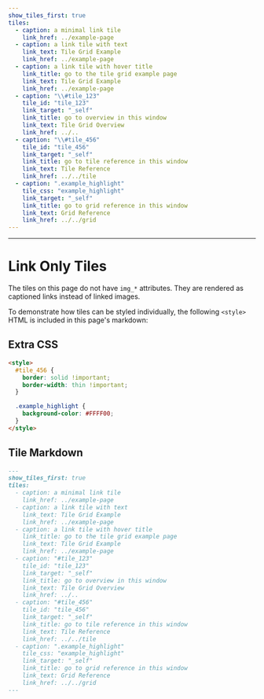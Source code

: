 ```yaml
---
show_tiles_first: true
tiles:
  - caption: a minimal link tile
    link_href: ../example-page
  - caption: a link tile with text
    link_text: Tile Grid Example
    link_href: ../example-page
  - caption: a link tile with hover title
    link_title: go to the tile grid example page
    link_text: Tile Grid Example
    link_href: ../example-page
  - caption: "\\#tile_123"
    tile_id: "tile_123"
    link_target: "_self"
    link_title: go to overview in this window
    link_text: Tile Grid Overview
    link_href: ../..
  - caption: "\\#tile_456"
    tile_id: "tile_456"
    link_target: "_self"
    link_title: go to tile reference in this window
    link_text: Tile Reference
    link_href: ../../tile
  - caption: ".example_highlight"
    tile_css: "example_highlight"
    link_target: "_self"
    link_title: go to grid reference in this window
    link_text: Grid Reference
    link_href: ../../grid
---
```

<style> #tile_456 {border: solid !important;border-width: thin !important;}.example_highlight {background-color: #FFFF00;}</style>
<hr>

# Link Only Tiles 
The tiles on this page do not have `img_*` attributes.  They are rendered as captioned links instead of linked images.

To demonstrate how tiles can be styled individually, the following `<style>` HTML is included in this page's markdown:

## Extra CSS
```html
<style>
  #tile_456 {
    border: solid !important;
    border-width: thin !important;
  }

  .example_highlight {
    background-color: #FFFF00;
  } 
</style>
```

## Tile Markdown

```markdown
---
show_tiles_first: true
tiles:
  - caption: a minimal link tile
    link_href: ../example-page
  - caption: a link tile with text
    link_text: Tile Grid Example
    link_href: ../example-page
  - caption: a link tile with hover title
    link_title: go to the tile grid example page
    link_text: Tile Grid Example
    link_href: ../example-page
  - caption: "#tile_123"
    tile_id: "tile_123"
    link_target: "_self"
    link_title: go to overview in this window
    link_text: Tile Grid Overview
    link_href: ../..
  - caption: "#tile_456"
    tile_id: "tile_456"
    link_target: "_self"
    link_title: go to tile reference in this window
    link_text: Tile Reference
    link_href: ../../tile
  - caption: ".example_highlight"
    tile_css: "example_highlight"
    link_target: "_self"
    link_title: go to grid reference in this window
    link_text: Grid Reference
    link_href: ../../grid
---
```
